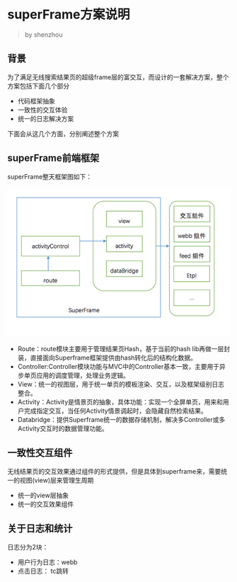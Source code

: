 # superFrame方案说明
> by shenzhou

## 背景

为了满足无线搜索结果页的超级frame层的富交互，而设计的一套解决方案，整个方案包括下面几个部分

* 代码框架抽象
* 一致性的交互体验
* 统一的日志解决方案

下面会从这几个方面，分别阐述整个方案

## superFrame前端框架
superFrame整天框架图如下：

![image](img/sf_all.png)

* Route：route模块主要用于管理结果页Hash，基于当前的hash lib再做一层封装，直接面向Superframe框架提供由hash转化后的结构化数据。
* Controller:Controller模块功能与MVC中的Controller基本一致，主要用于异步单页应用的调度管理，处理业务逻辑。
* View：统一的视图层，用于统一单页的模板渲染、交互，以及框架级别日志整合。
* Activity：Activity是情景页的抽象，具体功能：实现一个全屏单页，用来和用户完成指定交互，当任何Activity情景调起时，会隐藏自然检索结果。 
* Databridge：提供Superframe统一的数据存储机制，解决多Controller或多Activity交互时的数据管理功能。


## 一致性交互组件

无线结果页的交互效果通过组件的形式提供，但是具体到superframe来，需要统一的视图(view)层来管理生周期
* 统一的view层抽象
* 统一的交互效果组件

## 关于日志和统计

日志分为2块：

* 用户行为日志：webb
* 点击日志： tc跳转
 
